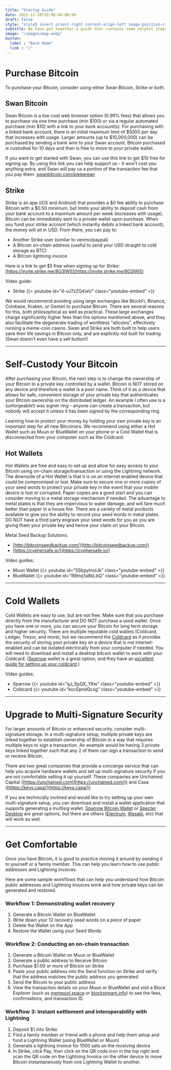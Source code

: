 ```yaml
---
title: "Startup Guide"
date: 2021-12-20T10:00:48-08:00
draft: false
style: "style5 invert orient-right content-align-left image-position-right onload-image-fade-in onload-content-fade-right"
subtitle: We have put together a guide that contains some helpful steps and guides to get you up and running with Bitcoin.
image: "/images/map.webp"
button:
  label : "Back Home"
  link : "/"
---
```


# Purchase Bitcoin

To purchase your Bitcoin, consider using either Swan Bitcoin, Strike or both. 


## Swan Bitcoin

Swan Bitcoin is a low cost web browser option (0.99% fees) that allows you to purchase via one time purchase (min $100) or via a regular automated purchase (min $10) with a link to your bank account(s). For purchasing with a linked bank account, there is an initial maximum limit of $5000 per day that increases with usage. Larger amounts (up to $10,000,000) can be purchased by sending a bank wire to your Swan account. Bitcoin purchased is custodied for 10 days and then is free to move to your private wallet.

If you want to get started with Swan, you can use this link to get $10 free for signing up. By using this link you can help support us - it won't cost you anything extra, and Swan will pay us a portion of the transaction fee that you pay them: [swanbitcoin.com/pleberean](http://swanbitcoin.com/pleberean)


## Strike

Strike is an app (iOS and Android) that provides a $0 fee ability to purchase Bitcoin with a $0.50 minimum, but limits your ability to deposit cash from your bank account to a maximum amount per week (increases with usage). Bitcoin can be immediately sent to a private wallet upon purchase. When you fund your strike account (which instantly debits a linked bank account), the money will sit in USD. From there, you can pay to:
- Another Strike user (similar to venmo/paypal)
- A Bitcoin on-chain address (useful to send your USD straight to cold storage as BTC)
- A Bitcoin lightning invoice

Here is a link to get $5 free when signing up for Strike: [https://invite.strike.me/8G3IWS](https://invite.strike.me/8G3IWS)

Video guide: 
* Strike {{< youtube id="4-vJ7zZQ4wU" class="youtube-embed" >}}

We would recommend avoiding using large exchanges like BlockFi, Binance, Coinbase, Kraken, or Gemini to purchase Bitcoin. There are several reasons for this, both philosophical as well as practical. These large exchanges charge significantly higher fees than the options mentioned above, and they also facilitate the degenerate trading of worthless “altcoins”, effectively running a meme-coin casino. Swan and Strike are both built to help users save their life savings in Bitcoin only, and are explicitly not built for trading (Swan doesn’t even have a sell button!)

---

# Self-Custody Your Bitcoin

After purchasing your Bitcoin, the next step is to change the ownership of your Bitcoin to a private key controlled by a wallet. Bitcoin is NOT stored on any device and therefore a wallet is a poor name. Think of it as a device that allows for safe, convenient storage of your private key that authenticates your Bitcoin ownership on the distributed ledger. An example I often use is a (unforgeable!) wax signet ring - anyone can create a transaction, but nobody will accept it unless it has been signed by the corresponding ring. 

Learning how to protect your money by holding your own private key is an important step for all new Bitcoiners. We recommend using either a Hot Wallet such as Muun or BlueWallet on your phone or a Cold Wallet that is disconnected from your computer such as the Coldcard. 


## Hot Wallets

Hot Wallets are free and easy to set up and allow for easy access to your Bitcoin using on-chain storage/transaction or using the Lightning network. The downside of a Hot Wallet is that it is on an internet enabled device that could be compromised or lost. Make sure to secure one or more copies of your seed words to protect your private key in the event that your mobile device is lost or corrupted. Paper copies are a good start and you can consider moving to a metal storage mechanism if needed. The advantage to metal plates is that they are impervious to water damage, and will fare much better than paper in a house fire. There are a variety of metal products available to give you the ability to record your seed words in metal plates. DO NOT have a third party engrave your seed words for you as you are giving them your private key and hence your claim on your Bitcoin.

Metal Seed Backup Solutions:



* [http://bitcoinseedbackup.com/](http://bitcoinseedbackup.com/)
* [https://cyphersafe.io/](https://cyphersafe.io/)

Video guides:

* Muun Wallet {{< youtube id="5SbpyInuIJk" class="youtube-embed" >}}
* BlueWallet {{< youtube id="R9mq1a8bLbQ" class="youtube-embed" >}}

---

# Cold Wallets

Cold Wallets are easy to use, but are not free. Make sure that you purchase directly from the manufacturer and DO NOT purchase a used wallet. Once you have one or more, you can secure your Bitcoin for long term storage and higher security. There are multiple reputable cold wallets (Coldcard, Ledger, Trezor, and more), but we recommend the [Coldcard](https://www.coldcard.com) as it provides the security of storing your private key on a device that is not internet-enabled and can be isolated electrically from your computer if needed. You will need to download and install a desktop bitcoin wallet to work with your Coldcard. ([Sparrow](https://sparrowwallet.com) wallet is a great option, and they have an [excellent guide for setting up your coldcard](https://sparrowwallet.com/docs/coldcard-wallet.html).)

Video guides:

* Sparrow {{< youtube id="qJ_SpQX_YKw" class="youtube-embed" >}}
* Coldcard {{< youtube id="kocEpndQcsg" class="youtube-embed" >}}

---

# Upgrade to Multi-Signature Security

For larger amounts of Bitcoin or enhanced security, consider multi-signature storage. In a multi-signature setup, multiple private keys are linked together to establish ownership of Bitcoin in a way that requires multiple keys to sign a transaction. An example would be having 3 private keys linked together such that any 2 of them can sign a transaction to send or receive Bitcoin. 

There are two great companies that provide a concierge service that can help you acquire hardware wallets and set up multi-signature security if you are not comfortable setting it up yourself. These companies are Unchained Capital ([https://unchained.com](https://unchained.com/)) and Casa ([https://keys.casa/](https://keys.casa/)).

If you are technically inclined and would like to try setting up your own multi-signature setup, you can download and install a wallet application that supports generating a multisig wallet. [Sparrow Bitcoin Wallet](https://www.sparrowwallet.com) or [Specter Desktop](https://specter.solutions) are great options, but there are others ([Electrum](https://electrum.org/#home), [Wasabi](https://wasabiwallet.io), etc) that will work as well. 

---

# Get Comfortable

Once you have Bitcoin, it is good to practice moving it around by sending it to yourself or a family member. This can help you learn how to use public addresses and Lightning invoices.

Here are some sample workflows that can help you understand how Bitcoin public addresses and Lightning invoices work and how private keys can be generated and restored. 


### Workflow 1: Demonstrating wallet recovery
1. Generate a Bitcoin Wallet on BlueWallet
2. Write down your 12 recovery seed words on a piece of paper
3. Delete the Wallet on the App
4. Restore the Wallet using your Seed Words


### Workflow 2: Conducting an on-chain transaction
1. Generate a Bitcoin Wallet on Muun or BlueWallet
2. Generate a public address to Receive Bitcoin
3. Purchase $1.00 or more of Bitcoin on Strike
4. Paste your public address into the Send function on Strike and verify that the address matches the public address you generated. 
5. Send the Bitcoin to your public address
6. View the transaction details on your Muun or BlueWallet and visit a Block Explorer (such as [mempool.space](https://mempool.space) or [blockstream.info](https://blockstream.info)) to see the fees, confirmations, and transaction ID.


### Workflow 3: Instant settlement and interoperability with Lightning
1. Deposit $1 into Strike
2. Find a family member or friend with a phone and help them setup and fund a Lightning Wallet (using BlueWallet or Muun)
3. Generate a lightning invoice for 1000 sats on the receiving device
4. In Strike, click Pay, then click on the QR code icon in the top right and scan the QR code on the Lightning Invoice on the other device to move Bitcoin instantaneously from one Lightning Wallet to another.
